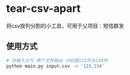 # tear-csv-apart
将csv按列分割的小工具，可用于父项目：短信群发

## 使用方式

```bash
# 将输入分为 两个文件输出 分别是123列与134列
python main.py input.csv -o '123,134'
```